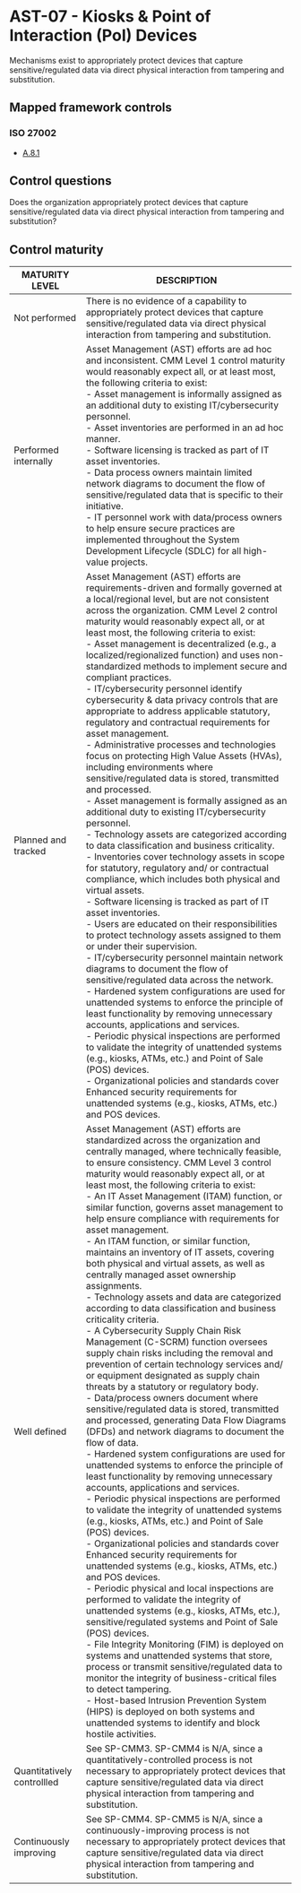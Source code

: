 # AST-07 - Kiosks & Point of Interaction (PoI) Devices
Mechanisms exist to appropriately protect devices that capture sensitive/regulated data via direct physical interaction from tampering and substitution. 
## Mapped framework controls
### ISO 27002
- [A.8.1](../iso27002/a-8.md#a81)
## Control questions
Does the organization appropriately protect devices that capture sensitive/regulated data via direct physical interaction from tampering and substitution? 
## Control maturity
|       MATURITY LEVEL       |                                                                                                                                                                                                                                                                                                                                                                                                                                                                                                                                                                                                                                                                                                                                                                                                                                                                                                                                                                                                                                                                                                                                 DESCRIPTION                                                                                                                                                                                                                                                                                                                                                                                                                                                                                                                                                                                                                                                                                                                                                                                                                                                                                                                                                                                                                                                                                                                                 |
|----------------------------|-----------------------------------------------------------------------------------------------------------------------------------------------------------------------------------------------------------------------------------------------------------------------------------------------------------------------------------------------------------------------------------------------------------------------------------------------------------------------------------------------------------------------------------------------------------------------------------------------------------------------------------------------------------------------------------------------------------------------------------------------------------------------------------------------------------------------------------------------------------------------------------------------------------------------------------------------------------------------------------------------------------------------------------------------------------------------------------------------------------------------------------------------------------------------------------------------------------------------------------------------------------------------------------------------------------------------------------------------------------------------------------------------------------------------------------------------------------------------------------------------------------------------------------------------------------------------------------------------------------------------------------------------------------------------------------------------------------------------------------------------------------------------------------------------------------------------------------------------------------------------------------------------------------------------------------------------------------------------------------------------------------------------------------------------------------------------------------------------------------------------------------------------------------------------------------------------------------------------------------------------------------------------------|
| Not performed              | There is no evidence of a capability to appropriately protect devices that capture sensitive/regulated data via direct physical interaction from tampering and substitution.                                                                                                                                                                                                                                                                                                                                                                                                                                                                                                                                                                                                                                                                                                                                                                                                                                                                                                                                                                                                                                                                                                                                                                                                                                                                                                                                                                                                                                                                                                                                                                                                                                                                                                                                                                                                                                                                                                                                                                                                                                                                                                |
| Performed internally       | Asset Management (AST) efforts are ad hoc and inconsistent. CMM Level 1 control maturity would reasonably expect all, or at least most, the following criteria to exist:<br>- Asset management is informally assigned as an additional duty to existing IT/cybersecurity personnel.<br>- Asset inventories are performed in an ad hoc manner.<br>- Software licensing is tracked as part of IT asset inventories.<br>- Data process owners maintain limited network diagrams to document the flow of sensitive/regulated data that is specific to their initiative.<br>- IT personnel work with data/process owners to help ensure secure practices are implemented throughout the System Development Lifecycle (SDLC) for all high-value projects.                                                                                                                                                                                                                                                                                                                                                                                                                                                                                                                                                                                                                                                                                                                                                                                                                                                                                                                                                                                                                                                                                                                                                                                                                                                                                                                                                                                                                                                                                                                         |
| Planned and tracked        | Asset Management (AST) efforts are requirements-driven and formally governed at a local/regional level, but are not consistent across the organization. CMM Level 2 control maturity would reasonably expect all, or at least most, the following criteria to exist:<br>- Asset management is decentralized (e.g., a localized/regionalized function) and uses non-standardized methods to implement secure and compliant practices.<br>- IT/cybersecurity personnel identify cybersecurity & data privacy controls that are appropriate to address applicable statutory, regulatory and contractual requirements for asset management.<br>- Administrative processes and technologies focus on protecting High Value Assets (HVAs), including environments where sensitive/regulated data is stored, transmitted and processed.<br>- Asset management is formally assigned as an additional duty to existing IT/cybersecurity personnel.<br>- Technology assets are categorized according to data classification and business criticality.<br>- Inventories cover technology assets in scope for statutory, regulatory and/ or contractual compliance, which includes both physical and virtual assets.<br>- Software licensing is tracked as part of IT asset inventories.<br>- Users are educated on their responsibilities to protect technology assets assigned to them or under their supervision. <br>- IT/cybersecurity personnel maintain network diagrams to document the flow of sensitive/regulated data across the network.<br>- Hardened system configurations are used for unattended systems to enforce the principle of least functionality by removing unnecessary accounts, applications and services.<br>- Periodic physical inspections are performed to validate the integrity of unattended systems (e.g., kiosks, ATMs, etc.) and Point of Sale (POS) devices.<br>- Organizational policies and standards cover Enhanced security requirements for unattended systems (e.g., kiosks, ATMs, etc.) and POS devices.                                                                                                                                                                                                                                   |
| Well defined               | Asset Management (AST) efforts are standardized across the organization and centrally managed, where technically feasible, to ensure consistency. CMM Level 3 control maturity would reasonably expect all, or at least most, the following criteria to exist:<br>- An IT Asset Management (ITAM) function, or similar function, governs asset management to help ensure compliance with requirements for asset management.<br>- An ITAM function, or similar function, maintains an inventory of IT assets, covering both physical and virtual assets, as well as centrally managed asset ownership assignments.<br>- Technology assets and data are categorized according to data classification and business criticality criteria.<br>- A Cybersecurity Supply Chain Risk Management (C-SCRM) function oversees supply chain risks including the removal and prevention of certain technology services and/ or equipment designated as supply chain threats by a statutory or regulatory body.<br>- Data/process owners document where sensitive/regulated data is stored, transmitted and processed, generating Data Flow Diagrams (DFDs) and network diagrams to document the flow of data.<br>- Hardened system configurations are used for unattended systems to enforce the principle of least functionality by removing unnecessary accounts, applications and services.<br>- Periodic physical inspections are performed to validate the integrity of unattended systems (e.g., kiosks, ATMs, etc.) and Point of Sale (POS) devices.<br>- Organizational policies and standards cover Enhanced security requirements for unattended systems (e.g., kiosks, ATMs, etc.) and POS devices. <br>- Periodic physical and local inspections are performed to validate the integrity of unattended systems (e.g., kiosks, ATMs, etc.), sensitive/regulated systems and Point of Sale (POS) devices.<br>- File Integrity Monitoring (FIM) is deployed on systems and unattended systems that store, process or transmit sensitive/regulated data to monitor the integrity of business-critical files to detect tampering.<br>- Host-based Intrusion Prevention System (HIPS) is deployed on both systems and unattended systems to identify and block hostile activities. |
| Quantitatively controllled | See SP-CMM3. SP-CMM4 is N/A, since a quantitatively-controlled process is not necessary to appropriately protect devices that capture sensitive/regulated data via direct physical interaction from tampering and substitution.                                                                                                                                                                                                                                                                                                                                                                                                                                                                                                                                                                                                                                                                                                                                                                                                                                                                                                                                                                                                                                                                                                                                                                                                                                                                                                                                                                                                                                                                                                                                                                                                                                                                                                                                                                                                                                                                                                                                                                                                                                             |
| Continuously improving     | See SP-CMM4. SP-CMM5 is N/A, since a continuously-improving process is not necessary to appropriately protect devices that capture sensitive/regulated data via direct physical interaction from tampering and substitution.                                                                                                                                                                                                                                                                                                                                                                                                                                                                                                                                                                                                                                                                                                                                                                                                                                                                                                                                                                                                                                                                                                                                                                                                                                                                                                                                                                                                                                                                                                                                                                                                                                                                                                                                                                                                                                                                                                                                                                                                                                                |
